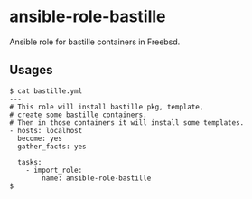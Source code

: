 # ansible-role-bastille
Ansible role for bastille containers in Freebsd.

## Usages
```
$ cat bastille.yml
---
# This role will install bastille pkg, template,
# create some bastille containers.
# Then in those containers it will install some templates.
- hosts: localhost
  become: yes
  gather_facts: yes

  tasks:
    - import_role:
        name: ansible-role-bastille
$
```
